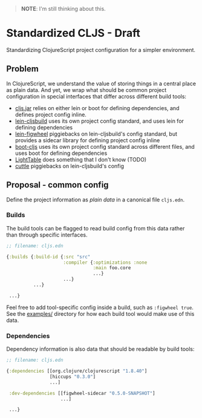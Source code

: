 > __NOTE__: I'm still thinking about this.

# Standardized CLJS - Draft

Standardizing ClojureScript project configuration for a simpler environment.

## Problem

In ClojureScript, we understand the value of storing things in a central place
as plain data.  And yet, we wrap what should be common project configuration in
special interfaces that differ across different build tools:

- [cljs.jar] relies on either lein or boot for defining dependencies, and defines project config inline.
- [lein-cljsbuild] uses its own project config standard, and uses lein for defining dependencies
- [lein-figwheel] piggiebacks on lein-cljsbuild's config standard, but provides a sidecar library for defining project config inline
- [boot-cljs] uses its own project config standard across different files, and uses boot for defining dependencies
- [LightTable] does something that I don't know (TODO)
- [cuttle] piggiebacks on lein-cljsbuild's config

## Proposal - common config

Define the project information as _plain data_ in a canonical file `cljs.edn`.

### Builds

The build tools can be flagged to read build config from this data rather than
through specific interfaces.

```clj
;; filename: cljs.edn

{:builds {:build-id {:src "src"
                     :compiler {:optimizations :none
                                :main foo.core
                                ...}
                     ...}
          ...}

 ...}
```

Feel free to add tool-specific config inside a build, such as `:figwheel true`.
See the [examples/](examples) directory for how each build tool would make use
of this data.

### Dependencies

Dependency information is also data that should be readable by build tools:

```clj
;; filename: cljs.edn

{:dependencies [[org.clojure/clojurescript "1.8.40"]
                [hiccups "0.3.0"]
                ...]

 :dev-dependencies [[figwheel-sidecar "0.5.0-SNAPSHOT"]
                    ...]

 ...}
```

[cljs.jar]:https://github.com/clojure/clojurescript/wiki/Quick-Start
[cljs compiler API]:https://github.com/cljsinfo/cljs-api-docs/blob/catalog/refs/compiler.md
[compiler options]:https://github.com/clojure/clojurescript/wiki/Compiler-Options
[lein-cljsbuild]:https://github.com/emezeske/lein-cljsbuild
[lein-figwheel]:https://github.com/bhauman/lein-figwheel
[figwheel-sidecar]:https://github.com/cljsinfo/cljs-api-docs/blob/catalog/refs/compiler.md
[boot-cljs]:https://github.com/adzerk-oss/boot-cljs
[boot-reload]:https://github.com/adzerk-oss/boot-reload
[planck]:https://github.com/mfikes/planck
[LightTable]:https://github.com/LightTable/LightTable
[LightTable-build]:https://github.com/LightTable/Clojure/blob/master/lein-light-nrepl/src/lighttable/nrepl/cljs.clj
[cuttle]:https://github.com/oakmac/cuttle
[Compiler API docs]:https://github.com/cljsinfo/cljs-api-docs/blob/catalog/refs/compiler.md
[Compiler Option docs]:https://github.com/clojure/clojurescript/wiki/Compiler-Options
[mies]:https://github.com/swannodette/mies
